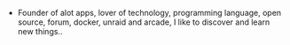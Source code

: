 - Founder of alot apps, lover of technology, programming language, open source, forum, docker, unraid and arcade, I like to discover and learn new things..
  <br>































































































































































































































































































































































































































































































































































































































































































































































































































































































































































































